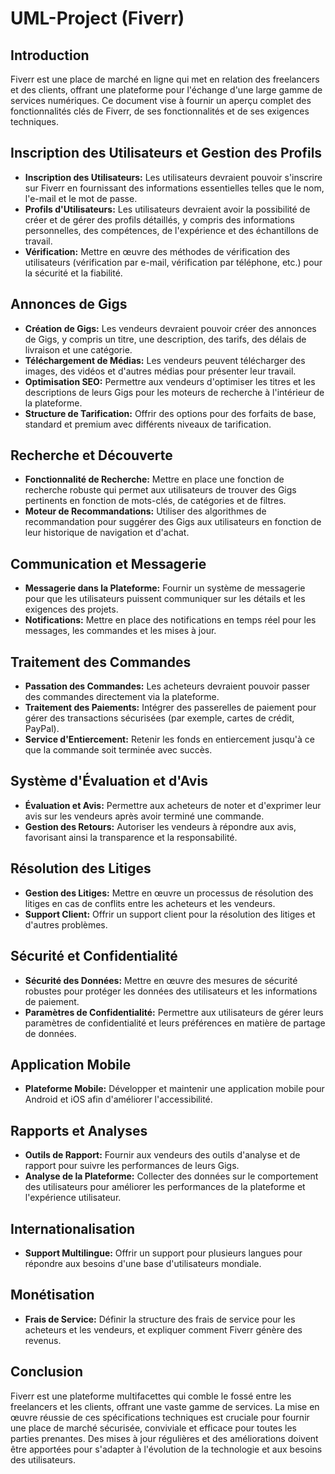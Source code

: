 # UML-Project (Fiverr)

## Introduction
Fiverr est une place de marché en ligne qui met en relation des freelancers et des clients, offrant une plateforme pour l'échange d'une large gamme de services numériques. Ce document vise à fournir un aperçu complet des fonctionnalités clés de Fiverr, de ses fonctionnalités et de ses exigences techniques.

## Inscription des Utilisateurs et Gestion des Profils

- **Inscription des Utilisateurs:** Les utilisateurs devraient pouvoir s'inscrire sur Fiverr en fournissant des informations essentielles telles que le nom, l'e-mail et le mot de passe.
- **Profils d'Utilisateurs:** Les utilisateurs devraient avoir la possibilité de créer et de gérer des profils détaillés, y compris des informations personnelles, des compétences, de l'expérience et des échantillons de travail.
- **Vérification:** Mettre en œuvre des méthodes de vérification des utilisateurs (vérification par e-mail, vérification par téléphone, etc.) pour la sécurité et la fiabilité.

## Annonces de Gigs

- **Création de Gigs:** Les vendeurs devraient pouvoir créer des annonces de Gigs, y compris un titre, une description, des tarifs, des délais de livraison et une catégorie.
- **Téléchargement de Médias:** Les vendeurs peuvent télécharger des images, des vidéos et d'autres médias pour présenter leur travail.
- **Optimisation SEO:** Permettre aux vendeurs d'optimiser les titres et les descriptions de leurs Gigs pour les moteurs de recherche à l'intérieur de la plateforme.
- **Structure de Tarification:** Offrir des options pour des forfaits de base, standard et premium avec différents niveaux de tarification.

## Recherche et Découverte

- **Fonctionnalité de Recherche:** Mettre en place une fonction de recherche robuste qui permet aux utilisateurs de trouver des Gigs pertinents en fonction de mots-clés, de catégories et de filtres.
- **Moteur de Recommandations:** Utiliser des algorithmes de recommandation pour suggérer des Gigs aux utilisateurs en fonction de leur historique de navigation et d'achat.

## Communication et Messagerie

- **Messagerie dans la Plateforme:** Fournir un système de messagerie pour que les utilisateurs puissent communiquer sur les détails et les exigences des projets.
- **Notifications:** Mettre en place des notifications en temps réel pour les messages, les commandes et les mises à jour.

## Traitement des Commandes

- **Passation des Commandes:** Les acheteurs devraient pouvoir passer des commandes directement via la plateforme.
- **Traitement des Paiements:** Intégrer des passerelles de paiement pour gérer des transactions sécurisées (par exemple, cartes de crédit, PayPal).
- **Service d'Entiercement:** Retenir les fonds en entiercement jusqu'à ce que la commande soit terminée avec succès.

## Système d'Évaluation et d'Avis

- **Évaluation et Avis:** Permettre aux acheteurs de noter et d'exprimer leur avis sur les vendeurs après avoir terminé une commande.
- **Gestion des Retours:** Autoriser les vendeurs à répondre aux avis, favorisant ainsi la transparence et la responsabilité.

## Résolution des Litiges

- **Gestion des Litiges:** Mettre en œuvre un processus de résolution des litiges en cas de conflits entre les acheteurs et les vendeurs.
- **Support Client:** Offrir un support client pour la résolution des litiges et d'autres problèmes.

## Sécurité et Confidentialité

- **Sécurité des Données:** Mettre en œuvre des mesures de sécurité robustes pour protéger les données des utilisateurs et les informations de paiement.
- **Paramètres de Confidentialité:** Permettre aux utilisateurs de gérer leurs paramètres de confidentialité et leurs préférences en matière de partage de données.

## Application Mobile

- **Plateforme Mobile:** Développer et maintenir une application mobile pour Android et iOS afin d'améliorer l'accessibilité.

## Rapports et Analyses

- **Outils de Rapport:** Fournir aux vendeurs des outils d'analyse et de rapport pour suivre les performances de leurs Gigs.
- **Analyse de la Plateforme:** Collecter des données sur le comportement des utilisateurs pour améliorer les performances de la plateforme et l'expérience utilisateur.

## Internationalisation

- **Support Multilingue:** Offrir un support pour plusieurs langues pour répondre aux besoins d'une base d'utilisateurs mondiale.

## Monétisation

- **Frais de Service:** Définir la structure des frais de service pour les acheteurs et les vendeurs, et expliquer comment Fiverr génère des revenus.

## Conclusion
Fiverr est une plateforme multifacettes qui comble le fossé entre les freelancers et les clients, offrant une vaste gamme de services. La mise en œuvre réussie de ces spécifications techniques est cruciale pour fournir une place de marché sécurisée, conviviale et efficace pour toutes les parties prenantes. Des mises à jour régulières et des améliorations doivent être apportées pour s'adapter à l'évolution de la technologie et aux besoins des utilisateurs.

